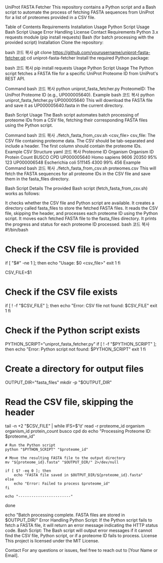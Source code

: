 UniProt FASTA Fetcher
This repository contains a Python script and a Bash script to automate the process of fetching FASTA sequences from UniProt for a list of proteomes provided in a CSV file.

Table of Contents
Requirements
Installation
Usage
Python Script Usage
Bash Script Usage
Error Handling
License
Contact
Requirements
Python 3.x
requests module (pip install requests)
Bash (for batch processing with the provided script)
Installation
Clone the repository:

bash
코드 복사
git clone https://github.com/yourusername/uniprot-fasta-fetcher.git
cd uniprot-fasta-fetcher
Install the required Python package:

bash
코드 복사
pip install requests
Usage
Python Script Usage
The Python script fetches a FASTA file for a specific UniProt Proteome ID from UniProt's REST API.

Command
bash
코드 복사
python uniprot_fasta_fetcher.py <ProteomeID>
ProteomeID: The UniProt Proteome ID (e.g., UP000005640).
Example
bash
코드 복사
python uniprot_fasta_fetcher.py UP000005640
This will download the FASTA file and save it as UP000005640.fasta in the current directory.

Bash Script Usage
The Bash script automates batch processing of proteome IDs from a CSV file, fetching their corresponding FASTA files using the Python script.

Command
bash
코드 복사
./fetch_fasta_from_csv.sh <csv_file>
csv_file: The CSV file containing proteome data. The CSV should be tab-separated and include a header. The first column should contain the proteome IDs.
Example CSV Structure
yaml
코드 복사
Proteome ID    Organism    Organism ID    Protein Count    BUSCO    CPD
UP000005640    Homo sapiens    9606        20350           95%      123
UP000006548    Escherichia coli 511145     4300            99%      456
Example Command
bash
코드 복사
./fetch_fasta_from_csv.sh proteomes.csv
This will fetch the FASTA sequences for all proteome IDs in the CSV file and save them in the fasta_files directory.

Bash Script Details
The provided Bash script (fetch_fasta_from_csv.sh) works as follows:

It checks whether the CSV file and Python script are available.
It creates a directory called fasta_files to store the fetched FASTA files.
It reads the CSV file, skipping the header, and processes each proteome ID using the Python script.
It moves each fetched FASTA file to the fasta_files directory.
It prints the progress and status for each proteome ID processed.
bash
코드 복사
#!/bin/bash

# Check if the CSV file is provided
if [ "$#" -ne 1 ]; then
    echo "Usage: $0 <csv_file>"
    exit 1
fi

CSV_FILE=$1

# Check if the CSV file exists
if [ ! -f "$CSV_FILE" ]; then
    echo "Error: CSV file not found: $CSV_FILE"
    exit 1
fi

# Check if the Python script exists
PYTHON_SCRIPT="uniprot_fasta_fetcher.py"
if [ ! -f "$PYTHON_SCRIPT" ]; then
    echo "Error: Python script not found: $PYTHON_SCRIPT"
    exit 1
fi

# Create a directory for output files
OUTPUT_DIR="fasta_files"
mkdir -p "$OUTPUT_DIR"

# Read the CSV file, skipping the header
tail -n +2 "$CSV_FILE" | while IFS=$'\t' read -r proteome_id organism organism_id protein_count busco cpd
do
    echo "Processing Proteome ID: $proteome_id"
    
    # Run the Python script
    python "$PYTHON_SCRIPT" "$proteome_id"
    
    # Move the resulting FASTA file to the output directory
    mv "${proteome_id}.fasta" "$OUTPUT_DIR/" 2>/dev/null
    
    if [ $? -eq 0 ]; then
        echo "FASTA file saved in $OUTPUT_DIR/${proteome_id}.fasta"
    else
        echo "Error: Failed to process $proteome_id"
    fi
    
    echo "------------------------"
done

echo "Batch processing complete. FASTA files are stored in $OUTPUT_DIR/"
Error Handling
Python Script: If the Python script fails to fetch a FASTA file, it will return an error message indicating the HTTP status code.
Bash Script: The Bash script will output error messages if it cannot find the CSV file, Python script, or if a proteome ID fails to process.
License
This project is licensed under the MIT License.

Contact
For any questions or issues, feel free to reach out to [Your Name or Email].
